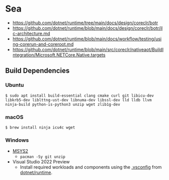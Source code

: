 # Sea

* https://github.com/dotnet/runtime/tree/main/docs/design/coreclr/botr
* https://github.com/dotnet/runtime/blob/main/docs/design/coreclr/botr/ilc-architecture.md
* https://github.com/dotnet/runtime/blob/main/docs/workflow/testing/using-corerun-and-coreroot.md
* https://github.com/dotnet/runtime/blob/main/src/coreclr/nativeaot/BuildIntegration/Microsoft.NETCore.Native.targets

## Build Dependencies

### Ubuntu

```console
$ sudo apt install build-essential clang cmake curl git libicu-dev libkrb5-dev liblttng-ust-dev libnuma-dev libssl-dev lld lldb llvm ninja-build python-is-python3 unzip wget zlib1g-dev
```

### macOS

```command
$ brew install ninja icu4c wget
```

### Windows

* [MSYS2](https://www.msys2.org/)
  * `pacman -Sy git unzip`
* Visual Studio 2022 Preview
  * Install required workloads and components using the [.vsconfig](https://github.com/dotnet/runtime/blob/release/8.0-preview1/.vsconfig) from [dotnet/runtime](https://github.com/dotnet/runtime).
